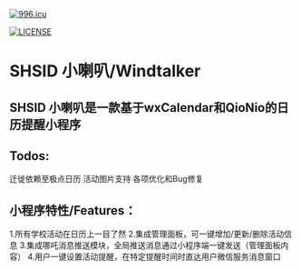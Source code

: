 [![996.icu](https://img.shields.io/badge/link-996.icu-red.svg)](https://996.icu)

[![LICENSE](https://img.shields.io/badge/license-Anti%20996-blue.svg)](https://github.com/996icu/996.ICU/blob/master/LICENSE)

# SHSID 小喇叭/Windtalker
## SHSID 小喇叭是一款基于wxCalendar和QioNio的日历提醒小程序

## Todos:
迁徙依赖至极点日历
活动图片支持
各项优化和Bug修复

## 小程序特性/Features：
1.所有学校活动在日历上一目了然
2.集成管理面板，可一键增加/更新/删除活动信息
3.集成哪吒消息推送模块，全局推送消息通过小程序端一键发送（管理面板内容）
4.用户一键设置活动提醒，在特定提醒时间时直达用户微信服务消息窗口
